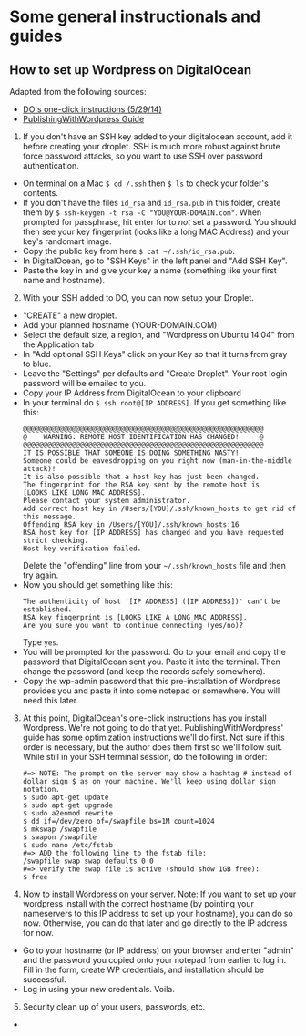 # Some general instructionals and guides

## How to set up Wordpress on DigitalOcean 

Adapted from the following sources:

* [DO's one-click instructions (5/29/14)](https://www.digitalocean.com/community/tutorials/one-click-install-wordpress-on-ubuntu-14-04-with-digitalocean) 
* [PublishingWithWordpress Guide](http://publishingwithwordpress.com/installing-wordpress-digital-ocean/)


1. If you don't have an SSH key added to your digitalocean account, add it before creating your droplet. SSH is much more robust against brute force password attacks, so you want to use SSH over password authentication.
  * On terminal on a Mac `$ cd /.ssh` then `$ ls` to check your folder's contents.
  * If you don't have the files `id_rsa` and `id_rsa.pub` in this folder, create them by `$ ssh-keygen -t rsa -C "YOU@YOUR-DOMAIN.com"`. When prompted for passphrase, hit enter for to *not* set a password. You should then see your key fingerprint (looks like a long MAC Address) and your key's randomart image. 
  * Copy the public key from here `$ cat ~/.ssh/id_rsa.pub`. 
  * In DigitalOcean, go to "SSH Keys" in the left panel and "Add SSH Key".
  * Paste the key in and give your key a name (something like your first name and hostname). 
2. With your SSH added to DO, you can now setup your Droplet.
  * "CREATE" a new droplet.
  * Add your planned hostname (YOUR-DOMAIN.COM)
  * Select the default size, a region, and "Wordpress on Ubuntu 14.04" from the Application tab
  * In "Add optional SSH Keys" click on your Key so that it turns from gray to blue. 
  * Leave the "Settings" per defaults and "Create Droplet". Your root login password will be emailed to you.
  * Copy your IP Address from DigitalOcean to your clipboard
  * In your terminal do  `$ ssh root@[IP ADDRESS]`. If you get something like this:
    ```
    @@@@@@@@@@@@@@@@@@@@@@@@@@@@@@@@@@@@@@@@@@@@@@@@@@@@@@@@@@@
    @    WARNING: REMOTE HOST IDENTIFICATION HAS CHANGED!     @
    @@@@@@@@@@@@@@@@@@@@@@@@@@@@@@@@@@@@@@@@@@@@@@@@@@@@@@@@@@@
    IT IS POSSIBLE THAT SOMEONE IS DOING SOMETHING NASTY!
    Someone could be eavesdropping on you right now (man-in-the-middle attack)!
    It is also possible that a host key has just been changed.
    The fingerprint for the RSA key sent by the remote host is
    [LOOKS LIKE LONG MAC ADDRESS].
    Please contact your system administrator.
    Add correct host key in /Users/[YOU]/.ssh/known_hosts to get rid of this message.
    Offending RSA key in /Users/[YOU]/.ssh/known_hosts:16
    RSA host key for [IP ADDRESS] has changed and you have requested strict checking.
    Host key verification failed.
    ```
    Delete the "offending" line from your `~/.ssh/known_hosts` file and then try again.
  * Now you should get something like this:
    ```
    The authenticity of host '[IP ADDRESS] ([IP ADDRESS])' can't be established.
    RSA key fingerprint is [LOOKS LIKE A LONG MAC ADDRESS].
    Are you sure you want to continue connecting (yes/no)? 
    ```
    Type `yes`.
  * You will be prompted for the password. Go to your email and copy the password that DigitalOcean sent you. Paste it into the terminal. Then change the password (and keep the records safely somewhere). 
  * Copy the wp-admin password that this pre-installation of Wordpress provides you and paste it into some notepad or somewhere. You will need this later.
3. At this point, DigitalOcean's one-click instructions has you install Wordpress. We're not going to do that yet. PublishingWithWordpress' guide has some optimization instructions we'll do first. Not sure if this order is necessary, but the author does them first so we'll follow suit. While still in your SSH terminal session, do the following in order: 
    ```
    #=> NOTE: The prompt on the server may show a hashtag # instead of dollar sign $ as on your machine. We'll keep using dollar sign notation.
    $ sudo apt-get update
    $ sudo apt-get upgrade
    $ sudo a2enmod rewrite
    $ dd if=/dev/zero of=/swapfile bs=1M count=1024
    $ mkswap /swapfile
    $ swapon /swapfile
    $ sudo nano /etc/fstab
    #=> ADD the following line to the fstab file:
    /swapfile swap swap defaults 0 0
    #=> verify the swap file is active (should show 1GB free):
    $ free
4. Now to install Wordpress on your server. Note: If you want to set up your wordpress install with the correct hostname (by pointing your nameservers to this IP address to set up your hostname), you can do so now. Otherwise, you can do that later and go directly to the IP address for now.
  * Go to your hostname (or IP address) on your browser and enter "admin" and the password you copied onto your notepad from earlier to log in. Fill in the form, create WP credentials, and installation should be successful.
  * Log in using your new credentials. Voila.
  
5. Security clean up of your users, passwords, etc.
  * 
